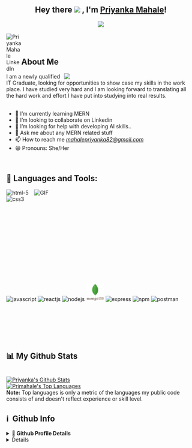 


<h2 align="center">
  Hey there <img src="https://media.giphy.com/media/hvRJCLFzcasrR4ia7z/giphy.gif" width="28"> , I'm <a href="">Priyanka Mahale</a>!
   
</h2>

<p align="center">
  <img src="https://readme-typing-svg.herokuapp.com/?lines=Eat%20;Sleep%20;Code%20;Repeat&center=true&width=500&height=50">
</p>


<a href="https://www.linkedin.com/in/priyanka-mahale31/">
  <img align="left" alt="Priyanka Mahale LinkedIn" width="40px" src="https://raw.githubusercontent.com/peterthehan/peterthehan/master/assets/linkedin.svg" />
</a>

<!-- <a href="mahalepriyanka82@gmail.com">
  <img align="left" alt="Priyanka Mahale Email" width="40px" src="https://thumbs.dreamstime.com/b/%D0%BF%D0%B5%D1%87%D0%B0%D1%82%D1%8C-201003176.jpg" />
</a> -->


<br/>
<br/>


## About Me
<img align='right' src="https://miro.medium.com/max/875/1*qdAW1TjCN57h1lbuuzvchg.gif" width="350">
I am a newly qualified IT Graduate, looking for opportunities to show case my skills in the work place. I have studied very hard and I am looking forward to translating all the hard work and effort I have put into studying into real results.
<br/>
<br/>



- 🌱 I’m currently learning MERN 
- 👯 I’m looking to collaborate on Linkedin
- 🤔 I’m looking for help with developing AI skills..
- 💬 Ask me about any MERN related stuff
- 📫 How to reach me *mahalepriyanka82@gmail.com*
- 😄 Pronouns: She/Her
<!-- - ⚡️ Fun fact: Hot water will turn into ice faster than cold water. -->
 <br>
 
## 🚀 Languages and Tools:
 <img align="right" alt="GIF" clear = "both" src="https://mir-s3-cdn-cf.behance.net/project_modules/1400/2a991c104600841.5f66ba42edf6a.gif" width="430" height="250" />
<p align="left"> 
    <img src="https://img.icons8.com/color/48/000000/html-5.png" alt="html-5"/> 
    <img src="https://img.icons8.com/color/48/000000/css3.png" alt="css3"/>
    <img src="https://img.icons8.com/color/48/000000/javascript.png" alt="javascript"/>
    <img src="https://img.icons8.com/officel/80/000000/react.png" alt="reactjs"  width="48" height="48"/>
    <img src="https://img.icons8.com/color/48/000000/nodejs.png" alt="nodejs"/> 
    <img src="https://raw.githubusercontent.com/devicons/devicon/master/icons/mongodb/mongodb-original-wordmark.svg" alt="mongodb" width="48" height="48"/>
    <img src="https://encrypted-tbn0.gstatic.com/images?q=tbn:ANd9GcRS7RVaKE0ubjH_Ioi90MHiDzKw-GpNI1BsHw&usqp=CAU" alt="express" width="48" height="48"/>
    <img src="https://img.icons8.com/color/48/000000/npm.png"  alt="npm"/>   
    <img src="https://www.vectorlogo.zone/logos/getpostman/getpostman-icon.svg" alt="postman" width="45" height="45" alt="postman"/>
<!--     <img src="https://img.icons8.com/color/48/000000/git.png" alt="git"/> -->
    
</p>

<br/>
<br/>
<br/>
<br/>
<br/>

## 📊 My Github Stats

<br/>
    <a href="https://github.com/Primahale/github-readme-stats"><img alt="Priyanka's Github Stats" src="https://github-readme-stats.vercel.app/api?username=Primahale&show_icons=true&count_private=true&theme=chartreuse-dark&hide_border=true&bg_color=0D1117" /></a>
    </br>
  <a href="https://github.com/Primahale/github-readme-stats"><img alt="Primahale's Top Languages" src="https://github-readme-stats.vercel.app/api/top-langs/?username=Primahale&langs_count=8&count_private=true&layout=compact&theme=react&hide_border=true&bg_color=0D1117" /></a>
  <br/>
  <b>Note:</b> Top languages is only a metric of the languages my public code consists of and doesn't reflect experience or skill level.
  
 <br>
 
 <h2>ℹ️ &nbsp;Github Info</h2>
<details> 
  <summary><b>🔎 Github Profile Details</b></summary>
<p align="center"><img height="180em" src="https://github-profile-summary-cards.vercel.app/api/cards/profile-details?username=Primahale&theme=github_dark" alt="Primahale" align = "center"/></p>
</details>
<details>
<!--  <summary><b>🔥 Github Streaks</b></summary>
<p align="center"><img src="https://github-readme-streak-statskbiswal01s.herokuapp.com/?user=Abhi-lab2&theme=black-ice&hide_border=true&stroke=0000&background=0D1117&ring=e05397&fire=e05397&currStreakLabel=e05397" alt="Abhi-lab2" /></p>
</details> -->
<details>
<summary><b>📊 Github Contribution Graph</b></summary>
<p align="center"<a href="#"><img alt="Primahale's Activity Graph" src="https://activity-graph.herokuapp.com/graph?username=Primahale&bg_color=0D1117&color=e05397&line=e05397&point=FFFFFF&hide_border=true&" /></a></p>
</details>
<details>   
 <summary><b>🏆 Github Achievements</b></summary>
<p align="center"> <a href="https://github.com/Primahale"><img src="https://github-profile-trophy.vercel.app/?username=Primahale&margin-w=5&theme=radical" alt="Priyanka Mahale" /></a> </p>
 </details>


 <hr>
